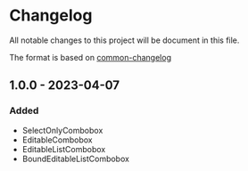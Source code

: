 # Changelog

All notable changes to this project will be document in this file.

The format is based on [common-changelog](https://common-changelog.org)

## 1.0.0 - 2023-04-07

### Added

- SelectOnlyCombobox
- EditableCombobox
- EditableListCombobox
- BoundEditableListCombobox

